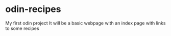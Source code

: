 # odin-recipes
My first odin project
It will be a basic webpage with an index page with links to some recipes